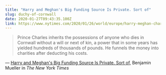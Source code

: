 ```yaml
---
title: "Harry and Meghan's Big Funding Source Is Private. Sort of"
slug: duchy-of-cornwall
date: 2020-01-27T09:43:35.100Z
link: https://www.nytimes.com/2020/01/26/world/europe/harry-meghan-charles-duchy-of-cornwall.html
---
```


> Prince Charles inherits the possessions of anyone who dies in Cornwall without a will or next of kin, a power that in some years has yielded hundreds of thousands of pounds. He funnels the money into charities after deducting his costs.

&mdash; [Harry and Meghan's Big Funding Source Is Private. Sort of](https://www.nytimes.com/2020/01/26/world/europe/harry-meghan-charles-duchy-of-cornwall.html), Benjamin Mueller in _The New York Times_
